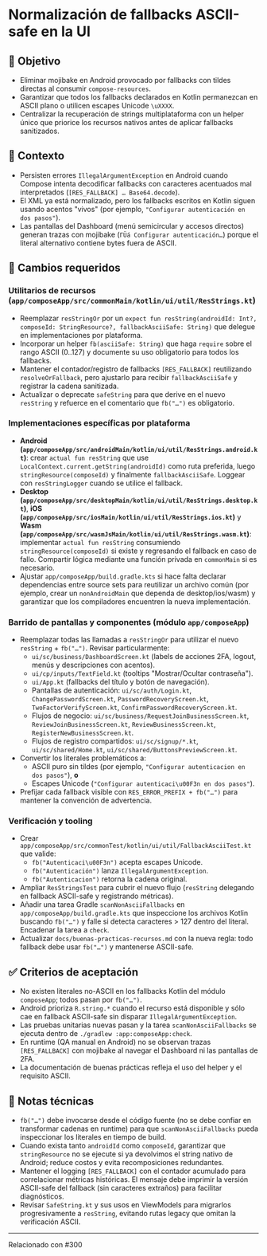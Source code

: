 # Normalización de fallbacks ASCII-safe en la UI

## 🎯 Objetivo
- Eliminar mojibake en Android provocado por fallbacks con tildes directas al consumir `compose-resources`.
- Garantizar que todos los fallbacks declarados en Kotlin permanezcan en ASCII plano o utilicen escapes Unicode `\uXXXX`.
- Centralizar la recuperación de strings multiplataforma con un helper único que priorice los recursos nativos antes de aplicar fallbacks sanitizados.

## 🧠 Contexto
- Persisten errores `IllegalArgumentException` en Android cuando Compose intenta decodificar fallbacks con caracteres acentuados mal interpretados (`[RES_FALLBACK] … Base64.decode`).
- El XML ya está normalizado, pero los fallbacks escritos en Kotlin siguen usando acentos "vivos" (por ejemplo, `"Configurar autenticación en dos pasos"`).
- Las pantallas del Dashboard (menú semicircular y accesos directos) generan trazas con mojibake (`ΓÜá Configurar autenticación…`) porque el literal alternativo contiene bytes fuera de ASCII.

## 🔧 Cambios requeridos
### Utilitarios de recursos (`app/composeApp/src/commonMain/kotlin/ui/util/ResStrings.kt`)
- Reemplazar `resStringOr` por un `expect fun resString(androidId: Int?, composeId: StringResource?, fallbackAsciiSafe: String)` que delegue en implementaciones por plataforma.
- Incorporar un helper `fb(asciiSafe: String)` que haga `require` sobre el rango ASCII (0..127) y documente su uso obligatorio para todos los fallbacks.
- Mantener el contador/registro de fallbacks `[RES_FALLBACK]` reutilizando `resolveOrFallback`, pero ajustarlo para recibir `fallbackAsciiSafe` y registrar la cadena sanitizada.
- Actualizar o deprecate `safeString` para que derive en el nuevo `resString` y refuerce en el comentario que `fb("…")` es obligatorio.

### Implementaciones específicas por plataforma
- **Android (`app/composeApp/src/androidMain/kotlin/ui/util/ResStrings.android.kt`)**: crear `actual fun resString` que use `LocalContext.current.getString(androidId)` como ruta preferida, luego `stringResource(composeId)` y finalmente `fallbackAsciiSafe`. Loggear con `resStringLogger` cuando se utilice el fallback.
- **Desktop (`app/composeApp/src/desktopMain/kotlin/ui/util/ResStrings.desktop.kt`)**, **iOS (`app/composeApp/src/iosMain/kotlin/ui/util/ResStrings.ios.kt`)** y **Wasm (`app/composeApp/src/wasmJsMain/kotlin/ui/util/ResStrings.wasm.kt`)**: implementar `actual fun resString` consumiendo `stringResource(composeId)` si existe y regresando el fallback en caso de fallo. Compartir lógica mediante una función privada en `commonMain` si es necesario.
- Ajustar `app/composeApp/build.gradle.kts` si hace falta declarar dependencias entre source sets para reutilizar un archivo común (por ejemplo, crear un `nonAndroidMain` que dependa de desktop/ios/wasm) y garantizar que los compiladores encuentren la nueva implementación.

### Barrido de pantallas y componentes (módulo `app/composeApp`)
- Reemplazar todas las llamadas a `resStringOr` para utilizar el nuevo `resString` + `fb("…")`. Revisar particularmente:
  - `ui/sc/business/DashboardScreen.kt` (labels de acciones 2FA, logout, menús y descripciones con acentos).
  - `ui/cp/inputs/TextField.kt` (tooltips "Mostrar/Ocultar contraseña").
  - `ui/App.kt` (fallbacks del título y botón de navegación).
  - Pantallas de autenticación: `ui/sc/auth/Login.kt`, `ChangePasswordScreen.kt`, `PasswordRecoveryScreen.kt`, `TwoFactorVerifyScreen.kt`, `ConfirmPasswordRecoveryScreen.kt`.
  - Flujos de negocio: `ui/sc/business/RequestJoinBusinessScreen.kt`, `ReviewJoinBusinessScreen.kt`, `ReviewBusinessScreen.kt`, `RegisterNewBusinessScreen.kt`.
  - Flujos de registro compartidos: `ui/sc/signup/*.kt`, `ui/sc/shared/Home.kt`, `ui/sc/shared/ButtonsPreviewScreen.kt`.
- Convertir los literales problemáticos a:
  - ASCII puro sin tildes (por ejemplo, `"Configurar autenticacion en dos pasos"`), **o**
  - Escapes Unicode (`"Configurar autenticaci\u00F3n en dos pasos"`).
- Prefijar cada fallback visible con `RES_ERROR_PREFIX + fb("…")` para mantener la convención de advertencia.

### Verificación y tooling
- Crear `app/composeApp/src/commonTest/kotlin/ui/util/FallbackAsciiTest.kt` que valide:
  - `fb("Autenticaci\u00F3n")` acepta escapes Unicode.
  - `fb("Autenticación")` lanza `IllegalArgumentException`.
  - `fb("Autenticacion")` retorna la cadena original.
- Ampliar `ResStringsTest` para cubrir el nuevo flujo (`resString` delegando en fallback ASCII-safe y registrando métricas).
- Añadir una tarea Gradle `scanNonAsciiFallbacks` en `app/composeApp/build.gradle.kts` que inspeccione los archivos Kotlin buscando `fb("…")` y falle si detecta caracteres > 127 dentro del literal. Encadenar la tarea a `check`.
- Actualizar `docs/buenas-practicas-recursos.md` con la nueva regla: todo fallback debe usar `fb("…")` y mantenerse ASCII-safe.

## ✅ Criterios de aceptación
- No existen literales no-ASCII en los fallbacks Kotlin del módulo `composeApp`; todos pasan por `fb("…")`.
- Android prioriza `R.string.*` cuando el recurso está disponible y sólo cae en fallback ASCII-safe sin disparar `IllegalArgumentException`.
- Las pruebas unitarias nuevas pasan y la tarea `scanNonAsciiFallbacks` se ejecuta dentro de `./gradlew :app:composeApp:check`.
- En runtime (QA manual en Android) no se observan trazas `[RES_FALLBACK]` con mojibake al navegar el Dashboard ni las pantallas de 2FA.
- La documentación de buenas prácticas refleja el uso del helper y el requisito ASCII.

## 📘 Notas técnicas
- `fb("…")` debe invocarse desde el código fuente (no se debe confiar en transformar cadenas en runtime) para que `scanNonAsciiFallbacks` pueda inspeccionar los literales en tiempo de build.
- Cuando exista tanto `androidId` como `composeId`, garantizar que `stringResource` no se ejecute si ya devolvimos el string nativo de Android; reduce costos y evita recomposiciones redundantes.
- Mantener el logging `[RES_FALLBACK]` con el contador acumulado para correlacionar métricas históricas. El mensaje debe imprimir la versión ASCII-safe del fallback (sin caracteres extraños) para facilitar diagnósticos.
- Revisar `SafeString.kt` y sus usos en ViewModels para migrarlos progresivamente a `resString`, evitando rutas legacy que omitan la verificación ASCII.

---
Relacionado con #300
